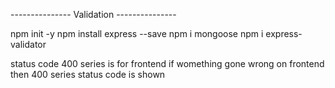 ---------------  Validation  ---------------

npm init -y
npm install express --save
npm i mongoose
npm i express-validator



status code 400 series is for frontend if womething gone wrong on frontend then 400 series status code is shown